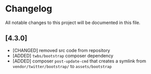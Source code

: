 # Changelog
All notable changes to this project will be documented in this file.

## [4.3.0]

* [CHANGED] removed src code from repository
* [ADDED] `twbs/bootstrap` composer dependency 
* [ADDED]  composer `post-update-cmd` that creates a symlink from `vendor/twitter/bootstrap/` to `assets/bootstrap`
